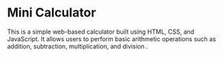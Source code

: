 # Mini Calculator

This is a simple web-based calculator built using HTML, CSS, and JavaScript. It allows users to perform basic arithmetic operations such as addition, subtraction, multiplication, and division .
